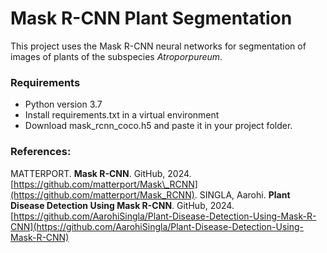 # Mask R-CNN Plant Segmentation
This project uses the Mask R-CNN neural networks for segmentation of images of plants of the subspecies *Atroporpureum*.

### Requirements
- Python version 3.7
- Install requirements.txt in a virtual environment
- Download mask_rcnn_coco.h5 and paste it in your project folder.

### References:
MATTERPORT. **Mask R-CNN**. GitHub, 2024. [https://github.com/matterport/Mask\_RCNN](https://github.com/matterport/Mask_RCNN).
SINGLA, Aarohi. **Plant Disease Detection Using Mask R-CNN**. GitHub, 2024. [https://github.com/AarohiSingla/Plant-Disease-Detection-Using-Mask-R-CNN](https://github.com/AarohiSingla/Plant-Disease-Detection-Using-Mask-R-CNN)

